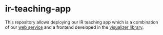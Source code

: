 # ir-teaching-app
This repository allows deploying our IR teaching app which is a combination of our [web service](https://github.com/cheminfo-py/xtbservice) and a frontend developed in the [visualizer library](https://github.com/NPellet/visualizer). 